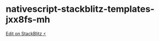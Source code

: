 # nativescript-stackblitz-templates-jxx8fs-mh

[Edit on StackBlitz ⚡️](https://stackblitz.com/edit/nativescript-stackblitz-templates-jxx8fs)